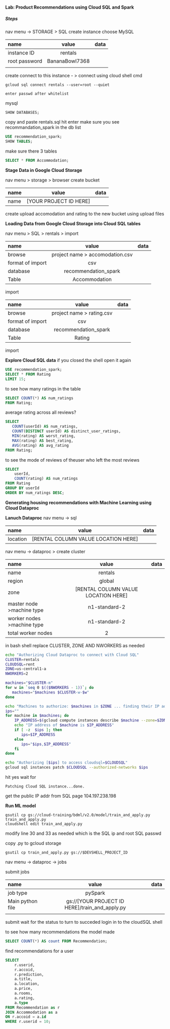 #### Lab: Product Recommendations using Cloud SQL and Spark


##### Steps
nav menu -> STORAGE > SQL 
create instance 
choose MySQL

| name          | value           | data 
| :------------ |:---------------:| -----:|
|    instance ID           | rentals                 |       |
|         root password      |  BananaBowl7368                 |       |
|               |                 |       |

create 
connect to this instance - > connect using cloud shell 
cmd 
```
gcloud sql connect rentals --user=root --quiet
```
    enter passwd after whitelist
mysql
```sql 
SHOW DATABASES;
``` 
copy and paste rentals.sql hit enter make sure you see 
recommandation_spark 
in the db list 
```sql
USE recommendation_spark;
SHOW TABLES;
```

make sure there 3 tables

```sql    
SELECT * FROM Accommodation;
```    

__Stage Data in Google Cloud Storage__

nav menu > storage > browser
create bucket

| name          | value           | data 
| :------------ |:---------------:| -----:|
|      name         | 	[YOUR PROJECT ID HERE]                |       |

create
upload accomodation and rating to the new bucket using upload files

__Loading Data from Google Cloud Storage into Cloud SQL tables__

nav menu > SQL > rentals > import

| name          | value           | data 
| :------------ |:---------------:| -----:|
|       browse        |  project name > accomodation.csv               |       |
|     format of import           |        csv          |       |
|        database       |    recommendation_spark                |       |
|Table |Accommodation | |

import

| name          | value           | data 
| :------------ |:---------------:| -----:|
|       browse        |  project name > rating.csv               |       |
|     format of import           |        csv          |       |
|        database       |    recommendation_spark                |       |
|Table |Rating | |

import

__Explore Cloud SQL data__
if you closed the shell open it again
```sql 
USE recommendation_spark;
SELECT * FROM Rating
LIMIT 15;    
```
to see how many ratings in the table
```sql
SELECT COUNT(*) AS num_ratings
FROM Rating;
``` 

 average rating across all reviews?
 ```sql 
 SELECT
    COUNT(userId) AS num_ratings,
    COUNT(DISTINCT userId) AS distinct_user_ratings,
    MIN(rating) AS worst_rating,
    MAX(rating) AS best_rating,
    AVG(rating) AS avg_rating
FROM Rating;
```

to see the mode of reviews of theuser who left the most reviews
```sql
SELECT
    userId,
    COUNT(rating) AS num_ratings
FROM Rating
GROUP BY userId
ORDER BY num_ratings DESC; 
```

__Generating housing recommendations with Machine Learning using Cloud Dataproc__

__Lanuch Dataproc__
nav menu -> sql 

| name          | value           | data 
| :------------ |:---------------:| -----:|
|location               |[RENTAL COLUMN VALUE LOCATION HERE]               |       |

nav menu -> dataproc > create cluster 

| name          | value           | data 
| :------------ |:---------------:| -----:|
|       name        | rentals                 |       |
|        region       |global                 |       |
|zone|  [RENTAL COLUMN VALUE LOCATION HERE]                   |       |
| master node >machine type | n1-standard-2 | 
| worker nodes >machine type | n1-standard-2 | 
| total worker nodes | 2 | 


in bash shell
 replace CLUSTER, ZONE AND NWORKERS as needed
```bash 
echo "Authorizing Cloud Dataproc to connect with Cloud SQL"
CLUSTER=rentals
CLOUDSQL=rent
ZONE=us-central1-a
NWORKERS=2

machines="$CLUSTER-m"
for w in `seq 0 $(($NWORKERS - 1))`; do
   machines="$machines $CLUSTER-w-$w"
done

echo "Machines to authorize: $machines in $ZONE ... finding their IP addresses"
ips=""
for machine in $machines; do
    IP_ADDRESS=$(gcloud compute instances describe $machine --zone=$ZONE --format='value(networkInterfaces.accessConfigs[].natIP)' | sed "s/\['//g" | sed "s/'\]//g" )/32
    echo "IP address of $machine is $IP_ADDRESS"
    if [ -z  $ips ]; then
       ips=$IP_ADDRESS
    else
       ips="$ips,$IP_ADDRESS"
    fi
done

echo "Authorizing [$ips] to access cloudsql=$CLOUDSQL"
gcloud sql instances patch $CLOUDSQL --authorized-networks $ips
```

hit yes
wait for 

```
Patching Cloud SQL instance...done.
``` 

get the public IP addr from SQL page 
104.197.238.198 


__Run ML model__

```
gsutil cp gs://cloud-training/bdml/v2.0/model/train_and_apply.py train_and_apply.py
cloudshell edit train_and_apply.py
```

modify line 30 and 33 as needed which is the SQL ip and root SQL passwd

copy .py to gcloud storage
```
gsutil cp train_and_apply.py gs://$DEVSHELL_PROJECT_ID
```

nav menu -> dataproc -> jobs

submit jobs 

| name          | value           | data 
| :------------ |:---------------:| -----:|
| job type              |pySpark                 |       |
|   Main python file            |   gs://[YOUR PROJECT ID HERE]/train_and_apply.py             |       |
|               |                 |       |

submit
wait for the status to turn to succeded
login in to the cloudSQL shell 

to see how many recommendations the model made
```sql
SELECT COUNT(*) AS count FROM Recommendation;
```


find recommendations for a user
```sql
SELECT
    r.userid,
    r.accoid,
    r.prediction,
    a.title,
    a.location,
    a.price,
    a.rooms,
    a.rating,
    a.type
FROM Recommendation as r
JOIN Accommodation as a
ON r.accoid = a.id
WHERE r.userid = 10;
```







